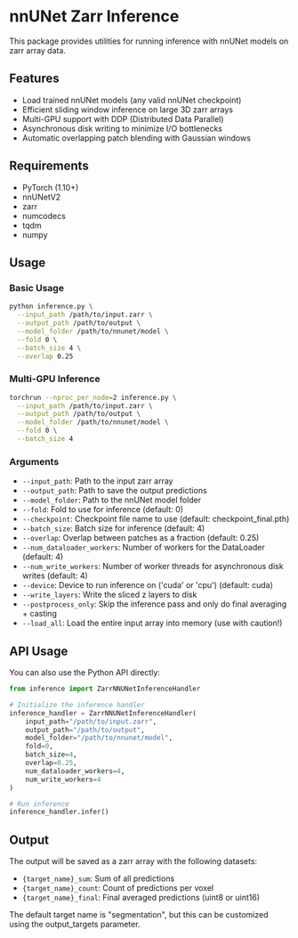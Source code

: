 # nnUNet Zarr Inference

This package provides utilities for running inference with nnUNet models on zarr array data.

## Features

- Load trained nnUNet models (any valid nnUNet checkpoint)
- Efficient sliding window inference on large 3D zarr arrays
- Multi-GPU support with DDP (Distributed Data Parallel)
- Asynchronous disk writing to minimize I/O bottlenecks
- Automatic overlapping patch blending with Gaussian windows

## Requirements

- PyTorch (1.10+)
- nnUNetV2
- zarr
- numcodecs
- tqdm
- numpy

## Usage

### Basic Usage

```bash
python inference.py \
  --input_path /path/to/input.zarr \
  --output_path /path/to/output \
  --model_folder /path/to/nnunet/model \
  --fold 0 \
  --batch_size 4 \
  --overlap 0.25
```

### Multi-GPU Inference

```bash
torchrun --nproc_per_node=2 inference.py \
  --input_path /path/to/input.zarr \
  --output_path /path/to/output \
  --model_folder /path/to/nnunet/model \
  --fold 0 \
  --batch_size 4
```

### Arguments

- `--input_path`: Path to the input zarr array
- `--output_path`: Path to save the output predictions
- `--model_folder`: Path to the nnUNet model folder
- `--fold`: Fold to use for inference (default: 0)
- `--checkpoint`: Checkpoint file name to use (default: checkpoint_final.pth)
- `--batch_size`: Batch size for inference (default: 4)
- `--overlap`: Overlap between patches as a fraction (default: 0.25)
- `--num_dataloader_workers`: Number of workers for the DataLoader (default: 4)
- `--num_write_workers`: Number of worker threads for asynchronous disk writes (default: 4)
- `--device`: Device to run inference on ('cuda' or 'cpu') (default: cuda)
- `--write_layers`: Write the sliced z layers to disk
- `--postprocess_only`: Skip the inference pass and only do final averaging + casting
- `--load_all`: Load the entire input array into memory (use with caution!)

## API Usage

You can also use the Python API directly:

```python
from inference import ZarrNNUNetInferenceHandler

# Initialize the inference handler
inference_handler = ZarrNNUNetInferenceHandler(
    input_path="/path/to/input.zarr",
    output_path="/path/to/output",
    model_folder="/path/to/nnunet/model",
    fold=0,
    batch_size=4,
    overlap=0.25,
    num_dataloader_workers=4,
    num_write_workers=4
)

# Run inference
inference_handler.infer()
```

## Output

The output will be saved as a zarr array with the following datasets:

- `{target_name}_sum`: Sum of all predictions
- `{target_name}_count`: Count of predictions per voxel
- `{target_name}_final`: Final averaged predictions (uint8 or uint16)

The default target name is "segmentation", but this can be customized using the output_targets parameter.